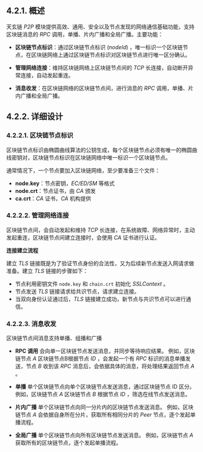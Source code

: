 ## 4.2.1. 概述

天玄链 *P2P* 模块提供高效、通用、安全以及节点发现的网络通信基础功能，支持区块链消息的 *RPC* 调用，单播、片内广播和全局广播。主要功能：

*   **区块链节点标识**：通过区块链节点标识 (*nodeId*) ，唯一标识一个区块链节点，在区块链网络上通过区块链节点标识对区块链节点进行唯一区分确认。
*   **管理网络连接**：维持区块链网络上区块链节点间的 *TCP* 长连接，自动断开异常连接，自动发起重连。

*   **消息收发**：在区块链网络的区块链节点间，进行消息的 *RPC* 调用，单播、片内广播和全局广播。

## 4.2.2. 详细设计

### 4.2.2.1. 区块链节点标识

区块链节点标识由椭圆曲线算法的公钥生成，每个区块链节点必须有唯一的椭圆曲线密钥对，区块链节点标识在区块链网络中唯一标识一个区块链节点。

通常情况下，一个节点要加入区块链网络，至少要准备三个文件：

* **node.key**：节点密钥，*EC/ED/SM* 等格式
* **node.crt**：节点证书，由 *CA* 颁发
* **ca.crt**：*CA* 证书，*CA* 机构提供

### 4.2.2.2. 管理网络连接

区块链节点间，会自动发起和维持 *TCP* 长连接，在系统故障、网络异常时，主动发起重连，区块链节点间建立连接时，会使用 *CA* 证书进行认证。

**连接建立流程**

建立 *TLS* 链接既是为了验证节点身份的合法性，又为后续新节点发送入网请求做准备。建立 *TLS* 链接的步骤如下：

* 节点利用密钥文件 `node.key` 和 `chain.crt` 初始化 *SSLContext* 。
* 节点发送 *TLS* 链接请求给共识节点，请求建立连接。
* 当双向身份认证通过后，*TLS* 链接建立成功，新节点与共识节点可以进行通信。

### 4.2.2.3. 消息收发

区块链节点间消息支持单播、组播和广播

* **RPC 调用**
    会向单一区块链节点发送消息，并同步等待响应结果。
    例如，区块链节点 *A* 区块链节点B根据节点 *ID* ，会发起一个有 *RPC* 标识的消息单播发送，节点 *B* 收到该 *RPC* 消息后，会依据具体的消息，将处理结果返回节点 *A* 。

* **单播**
    单个区块链节点向单个区块链节点发送消息，通过区块链节点 ID 区分。
    例如，区块链节点 *A* 区块链节点 *B* 根据节点 *ID* ，筛选在线节点发送消息。

* **片内广播**
    单个区块链节点向同一分片内的区块链节点发送消息。
    例如，区块链节点 *A* 会依据自身所在分片，获取所有相同分片的 *Peer* 节点，逐个发起单播流程。

* **全局广播**
    单个区块链节点向所有区块链节点发送消息。
    例如，区块链节点 *A* 获取所有的区块链节点，逐个发起单播流程。
